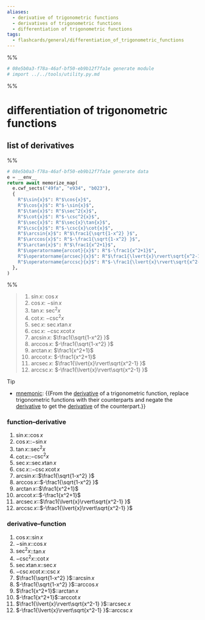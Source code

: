 ```yaml
---
aliases:
  - derivative of trigonometric functions
  - derivatives of trigonometric functions
  - differentiation of trigonometric functions
tags:
  - flashcards/general/differentiation_of_trigonometric_functions
---
```


%%
```Python
# 08e5b0a3-f78a-46af-bf50-eb9b12f7fa1e generate module
# import ../../tools/utility.py.md
```
%%

# differentiation of trigonometric functions

## list of derivatives

%%
```Python
# 08e5b0a3-f78a-46af-bf50-eb9b12f7fa1e generate data
e = __env__
return await memorize_map(
  e.cwf_sects("49fa", "e934", "b023"),
  {
    R"$\sin{x}$": R"$\cos{x}$",
    R"$\cos{x}$": R"$-\sin{x}$",
    R"$\tan{x}$": R"$\sec^2{x}$",
    R"$\cot{x}$": R"$-\csc^2{x}$",
    R"$\sec{x}$": R"$\sec{x}\tan{x}$",
    R"$\csc{x}$": R"$-\csc{x}\cot{x}$",
    R"$\arcsin{x}$": R"$\frac1{\sqrt{1-x^2} }$",
    R"$\arccos{x}$": R"$-\frac1{\sqrt{1-x^2} }$",
    R"$\arctan{x}$": R"$\frac1{x^2+1}$",
    R"$\operatorname{arccot}{x}$": R"$-\frac1{x^2+1}$",
    R"$\operatorname{arcsec}{x}$": R"$\frac1{\lvert{x}\rvert\sqrt{x^2-1} }$",
    R"$\operatorname{arccsc}{x}$": R"$-\frac1{\lvert{x}\rvert\sqrt{x^2-1} }$",
  },
)
```
%%

<!--08e5b0a3-f78a-46af-bf50-eb9b12f7fa1e generate section="49fa"--><!-- The following content is generated at 2023-12-13T23:33:14.053109+08:00. Any edits will be overridden! -->

> 1. $\sin{x}$: $\cos{x}$
> 2. $\cos{x}$: $-\sin{x}$
> 3. $\tan{x}$: $\sec^2{x}$
> 4. $\cot{x}$: $-\csc^2{x}$
> 5. $\sec{x}$: $\sec{x}\tan{x}$
> 6. $\csc{x}$: $-\csc{x}\cot{x}$
> 7. $\arcsin{x}$: $\frac1{\sqrt{1-x^2} }$
> 8. $\arccos{x}$: $-\frac1{\sqrt{1-x^2} }$
> 9. $\arctan{x}$: $\frac1{x^2+1}$
> 10. $\operatorname{arccot}{x}$: $-\frac1{x^2+1}$
> 11. $\operatorname{arcsec}{x}$: $\frac1{\lvert{x}\rvert\sqrt{x^2-1} }$
> 12. $\operatorname{arccsc}{x}$: $-\frac1{\lvert{x}\rvert\sqrt{x^2-1} }$

<!--/08e5b0a3-f78a-46af-bf50-eb9b12f7fa1e-->

> [!tip]
>
> - [mnemonic](mnemonic.md): {{From the [derivative](derivative.md) of a trigonometric function, replace trigonometric functions with their counterparts and negate the [derivative](derivative.md) to get the [derivative](derivative.md) of the counterpart.}} <!--SR:!2024-02-01,49,310-->

### function–derivative

<!--08e5b0a3-f78a-46af-bf50-eb9b12f7fa1e generate section="e934"--><!-- The following content is generated at 2023-12-13T23:33:14.001062+08:00. Any edits will be overridden! -->

1. $\sin{x}$::$\cos{x}$ <!--SR:!2024-02-10,56,310-->
2. $\cos{x}$::$-\sin{x}$ <!--SR:!2023-12-17,16,290-->
3. $\tan{x}$::$\sec^2{x}$ <!--SR:!2023-12-17,16,290-->
4. $\cot{x}$::$-\csc^2{x}$ <!--SR:!2024-01-29,44,290-->
5. $\sec{x}$::$\sec{x}\tan{x}$ <!--SR:!2024-01-02,21,270-->
6. $\csc{x}$::$-\csc{x}\cot{x}$ <!--SR:!2023-12-18,6,250-->
7. $\arcsin{x}$::$\frac1{\sqrt{1-x^2} }$ <!--SR:!2024-01-13,29,270-->
8. $\arccos{x}$::$-\frac1{\sqrt{1-x^2} }$ <!--SR:!2024-02-15,61,310-->
9. $\arctan{x}$::$\frac1{x^2+1}$ <!--SR:!2023-12-18,17,290-->
10. $\operatorname{arccot}{x}$::$-\frac1{x^2+1}$ <!--SR:!2024-02-13,60,310-->
11. $\operatorname{arcsec}{x}$::$\frac1{\lvert{x}\rvert\sqrt{x^2-1} }$ <!--SR:!2023-12-26,18,250-->
12. $\operatorname{arccsc}{x}$::$-\frac1{\lvert{x}\rvert\sqrt{x^2-1} }$ <!--SR:!2024-01-06,25,290-->

<!--/08e5b0a3-f78a-46af-bf50-eb9b12f7fa1e-->

### derivative–function

<!--08e5b0a3-f78a-46af-bf50-eb9b12f7fa1e generate section="b023"--><!-- The following content is generated at 2023-12-13T23:33:13.977847+08:00. Any edits will be overridden! -->

1. $\cos{x}$::$\sin{x}$ <!--SR:!2024-02-11,57,310-->
2. $-\sin{x}$::$\cos{x}$ <!--SR:!2024-02-06,53,310-->
3. $\sec^2{x}$::$\tan{x}$ <!--SR:!2024-02-10,56,310-->
4. $-\csc^2{x}$::$\cot{x}$ <!--SR:!2024-02-02,50,310-->
5. $\sec{x}\tan{x}$::$\sec{x}$ <!--SR:!2023-12-21,6,270-->
6. $-\csc{x}\cot{x}$::$\csc{x}$ <!--SR:!2023-12-17,16,290-->
7. $\frac1{\sqrt{1-x^2} }$::$\arcsin{x}$ <!--SR:!2023-12-18,17,290-->
8. $-\frac1{\sqrt{1-x^2} }$::$\arccos{x}$ <!--SR:!2023-12-18,17,290-->
9. $\frac1{x^2+1}$::$\arctan{x}$ <!--SR:!2024-01-08,27,270-->
10. $-\frac1{x^2+1}$::$\operatorname{arccot}{x}$ <!--SR:!2023-12-17,16,290-->
11. $\frac1{\lvert{x}\rvert\sqrt{x^2-1} }$::$\operatorname{arcsec}{x}$ <!--SR:!2024-01-16,34,290-->
12. $-\frac1{\lvert{x}\rvert\sqrt{x^2-1} }$::$\operatorname{arccsc}{x}$ <!--SR:!2024-01-24,42,290-->

<!--/08e5b0a3-f78a-46af-bf50-eb9b12f7fa1e-->
